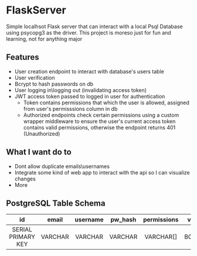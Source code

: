 # FlaskServer
Simple localhsot Flask server that can interact with a local Psql Database using psycopg3 as the driver. This project is moreso just for fun and learning, not for anything major

## Features
- User creation endpoint to interact with database's users table
- User verification
- Bcrypt to hash passwords on db
- User logging in\logging out (invalidating access token)
- JWT access token passed to logged in user for authentication
    - Token contains permissions that which the user is allowed, assigned from user's permisssions column in db
    - Authorized endpoints check certain permissions using a custom wrapper middleware to ensure the user's current access token contains valid permissions, otherwise the endpoint returns 401 (Unauthorized)

## What I want do to
- Dont allow duplicate emails\usernames
- Integrate some kind of web app to interact with the api so I can visualize changes
- More

## PostgreSQL Table Schema
|       **id**       | **email** | **username** | **pw_hash** | **permissions** | **verified** |
|:------------------:|:---------:|:------------:|:-----------:|:---------------:|:------------:|
| SERIAL PRIMARY KEY |  VARCHAR  |    VARCHAR   |   VARCHAR   |    VARCHAR[]    |    BOOLEAN   |